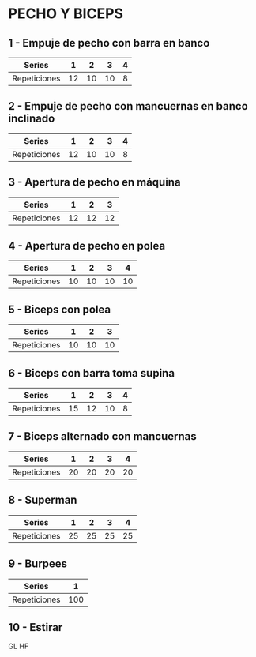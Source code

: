 # PECHO Y BICEPS

## 1 - Empuje de pecho con barra en banco
| Series | 1 | 2 | 3 | 4 |
|----------|----------|----------|----------|----------|
| Repeticiones | 12 | 10 | 10 | 8 |
## 2 - Empuje de pecho con mancuernas en banco inclinado
| Series | 1 | 2 | 3 | 4 |
|----------|----------|----------|----------|----------|
| Repeticiones | 12 | 10 | 10 | 8 |
## 3 - Apertura de pecho en máquina
| Series | 1 | 2 | 3 |
|----------|----------|----------|----------|
| Repeticiones | 12 | 12 | 12 |
## 4 - Apertura de pecho en polea
| Series | 1 | 2 | 3 | 4 |
|----------|----------|----------|----------|----------|
| Repeticiones | 10 | 10 | 10 | 10 |
## 5 - Biceps con polea
| Series | 1 | 2 | 3 |
|----------|----------|----------|----------|
| Repeticiones | 10 | 10 | 10 |
## 6 - Biceps con barra toma supina
| Series | 1 | 2 | 3 | 4 |
|----------|----------|----------|----------|----------|
| Repeticiones | 15 | 12 | 10 | 8 |
## 7 - Biceps alternado con mancuernas
| Series | 1 | 2 | 3 | 4 |
|----------|----------|----------|----------|----------|
| Repeticiones | 20 | 20 | 20 | 20 |
## 8 - Superman
| Series | 1 | 2 | 3 | 4 |
|----------|----------|----------|----------|----------|
| Repeticiones | 25 | 25 | 25 | 25 |
## 9 - Burpees
| Series | 1 |
|----------|----------|
| Repeticiones | 100 |
## 10 - Estirar
GL HF

